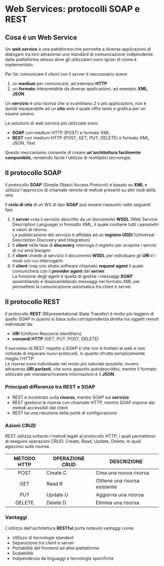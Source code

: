 # Web Services: protocolli SOAP e REST

## Cosa è un Web Service 
Un **web service** è una pattaforma che permette a diverse applicazioni di dialogare tra loro attraverso uno standard
di comunicazione indipendente dalla piattaforma stessa dove gli utilizzatori sono ignari di come è implementato.

Per far comunicare il *client* con il *server* è neccessario avere:
1. un **medium** per comunicare, ad esempio **HTTP**
2. un **formato** interpretabile da diverse applicazioni, ad esempio **XML**, **JSON**

Un **servizio** è una risorsa che si scambiano 2 o più applicazioni, non è quindi equiparabile ad un **sito** web
il quale offre testo e grafica per un essere umano.

Le soluzioni di web service più utilizzate sono:
- **SOAP** con medium HTTP (POST) e formato XML
- **REST** con medium HTTP (POST, GET, PUT, DELETE) e formato XML, JSON, Text

Questo meccanismo consente di creare **un'architettura facilmente componibile**, rendendo facile l'utilizzo di 
molteplici tecnologie.

## Il protocollo SOAP
Il protocollo **SOAP** (Simple Object Access Protocol) è basato su **XML** e utilizza l'approccio di chiamate remote di metodi presenti
su altri nodi della rete

Il **ciclo di vita** di un WS di tipo **SOAP** può essere riassunto nelle seguenti fasi:
1. Il **server** crea il servizio descritto da un documento **WSDL** (Web Service Description Language) in formatto XML,
    il quale contiene tutti i parametri e valori di ritorno.\
    La pubblicazione del servizio è affidata ad un **registro UDDI** (Universal Description Discovery and Integration)
2. Il **client** nella fase di **discovery** interroga il registro per scoprire i servizi di cui avrà bisogno
3. Il **client** chiede al servizio il documento **WSDL** per indivduare gli **URI** e i modi con cui interrogarlo
4. Il **client** crea uno strato software chiamato **request agent** il quale comunicherà con il **provider agent** del **server**.\
    La funzione degli agent è quella di gestire i messaggi **SOAP** assemblando e disassemblando messaggi nel formato XML
    per permettere la comunicazione automatica tra client e server

## Il protocollo REST
Il protocollo **REST** (REpresentational State Transfer) è molto più leggero di quello SOAP in quanto si basa sulla
corrispondenza diretta tra oggetti remoti individuati da:
- **URI** (Uniform Resource Identifiers)
- **comandi HTTP** (GET, PUT, POST, DELETE)

Il successo di REST rispetto a SOAP è che non è limitato al web e non richiede di imparare nuovi protocolli, in quanto
sfrutta semplicemente meglio l'HTTP.\
Le risorse sono individuate nel modo più naturale possbile, ovvero attraverso **URI parlanti**, che sono appunto autodescrittivi, mentre
Il formato utilizzato per mandare/ricevere informazioni è il **JSON**.

### Principali differenze tra REST e SOAP
- REST è incentrato sulla **risorsa**, mentre SOAP sul **servizio**
- REST gestisce le risorse con chiamate HTTP, mentre SOAP espone dei metodi accessibili dal client
- REST ha una riduzione della parte di configurazione

### Azioni CRUD
REST utilizza soltanto i metodi legati al protocollo HTTP, i quali permettono di eseguire operazioni CRUD: Create, Read, Update, Delete;
le quali agiscono sulle risorse.

| METODO HTTP | OPERAZIONE CRUD | DESCRIZIONE                   |
|:-----------:|-----------------|-------------------------------|
| POST        | Create     C    | Crea una nuova risorsa        |
| GET         | Read       R    | Ottiene una risorsa esistente |
| PUT         | Update     U    | Aggiorna una risorsa          |
| DELETE      | Delete     D    | Elimina una risorsa           |

### Vantaggi
L'utilizzo dell'architettura **RESTful** porta notevoli vantaggi come:
- Utilizzo di tecnologie standard
- Separazione tra client e server
- Portabilità del frontend ad altre piattaforme
- Scalabilità 
- Indipendenza da linguaggi e tecnologie specifiche
